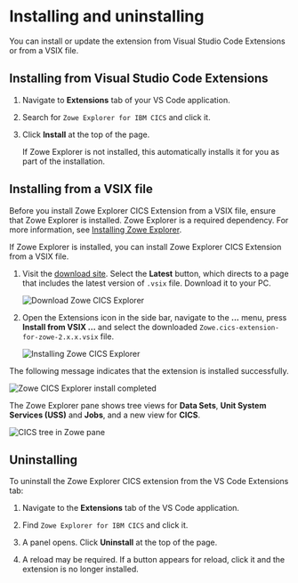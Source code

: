 # Installing and uninstalling

You can install or update the extension from Visual Studio Code Extensions or from a VSIX file.

## Installing from Visual Studio Code Extensions

1. Navigate to **Extensions** tab of your VS Code application.

2. Search for `Zowe Explorer for IBM CICS` and click it.

3. Click **Install** at the top of the page.

   If Zowe Explorer is not installed, this automatically installs it for you as part of the installation.

## Installing from a VSIX file

Before you install Zowe Explorer CICS Extension from a VSIX file, ensure that Zowe Explorer is installed. Zowe Explorer is a required dependency. For more information, see [Installing Zowe Explorer](https://docs.zowe.org/stable/user-guide/ze-install#installing).

If  Zowe Explorer is installed, you can install Zowe Explorer CICS Extension from a VSIX file.

1. Visit the [download site](https://github.com/zowe/vscode-extension-for-cics). Select the **Latest** button, which directs to a page that includes the latest version of `.vsix` file. Download it to your PC.

   ![Download Zowe CICS Explorer](/v2.6.x/images/ze-cics/cics-latest-vsix.png)

2. Open the Extensions icon in the side bar, navigate to the **...** menu, press **Install from VSIX ...** and select the downloaded `Zowe.cics-extension-for-zowe-2.x.x.vsix` file.

   ![Installing Zowe CICS Explorer](/v2.6.x/images/ze-cics/zowe-cics-explorer-install.gif)

The following message indicates that the extension is installed successfully.

![Zowe CICS Explorer install completed](/v2.6.x/images/ze-cics/info-message-install-completed.png)

The Zowe Explorer pane shows tree views for **Data Sets**, **Unit System Services (USS)** and **Jobs**, and a new view for **CICS**.

![CICS tree in Zowe pane](/v2.6.x/images/ze-cics/cics-tree-in-zowe-pane.png)

## Uninstalling

To uninstall the Zowe Explorer CICS extension from the VS Code Extensions tab:

1. Navigate to the **Extensions** tab of the VS Code application.

2. Find `Zowe Explorer for IBM CICS` and click it.

3. A panel opens. Click **Uninstall** at the top of the page.

4. A reload may be required. If a button appears for reload, click it and the extension is no longer installed.
